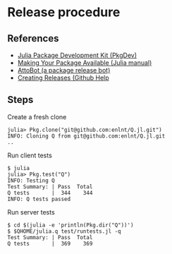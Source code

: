 # Release procedure
## References
 * [Julia Package Development Kit (PkgDev)](https://github.com/JuliaLang/PkgDev.jl)
 * [Making Your Package Available (Julia manual)](https://docs.julialang.org/en/stable/manual/packages/#Making-Your-Package-Available-1)
 * [AttoBot (a package release bot)](https://github.com/attobot/attobot)
 * [Creating Releases (Github Help](https://help.github.com/articles/creating-releases)
 
 ## Steps
 
 Create a fresh clone
 
```
julia> Pkg.clone("git@github.com:enlnt/Q.jl.git")
INFO: Cloning Q from git@github.com:enlnt/Q.jl.git
..
```

Run client tests

```
$ julia
julia> Pkg.test("Q")
INFO: Testing Q
Test Summary: | Pass  Total
Q tests       |  344    344
INFO: Q tests passed
```

Run server tests

```
$ cd $(julia -e 'println(Pkg.dir("Q"))')
$ $QHOME/julia.q test/runtests.jl -q
Test Summary: | Pass  Total
Q tests       |  369    369
```

